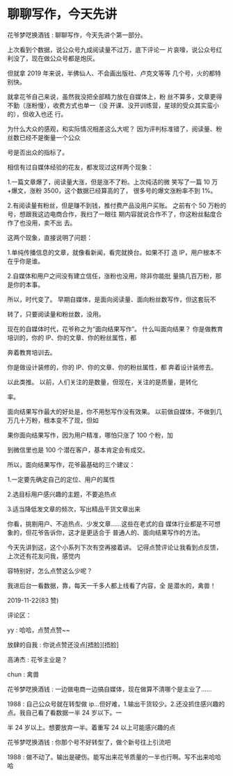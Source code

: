 # 聊聊写作，今天先讲

花爷梦呓换酒钱 : 聊聊写作，今天先讲个第一部分。

上次看到个数据，说公众号九成阅读量不过万，底下评论一 片哀嚎，说公众号红利没了，现在做公众号都是炮灰。

但就拿 2019 年来说，半佛仙人、不会画出版社、卢克文等等 几个号，火的都特别快。

就拿花爷自己来说，虽然我没把全部精力放在自媒体上，粉 丝不算多，文章更得不勤（涨粉慢），收费方式也单一（没 开课、没开训练营，星球的受众其实蛮小的），但收入也还 行。

为什么大众的感观，和实际情况相差这么大呢？ 因为评判标准错了，阅读量、粉丝数已经不是衡量一个公众

号是否出众的指标了。

相信有过自媒体经验的花友，都发现过这样两个现象：

1.一篇文章爆了，阅读量大涨，但是涨不了粉。上次纯洁的微 笑写了一篇 10 万+爆文，涨粉 3500，这个数据已经算高的了， 很多号的爆文涨粉率不到 1%。

2.有阅读量有粉丝，但是赚不到钱，推付费产品没用户买账。 之前有个 50 万粉的号，想跟我这边电商合作，我扫了一眼往 期内容就说合作不了，你这粉丝黏度合作了也没用，卖不出 去。

这两个现象，直接说明了问题：

1.单纯传播信息的文章，就像看新闻，看完就换台。如果不打 造 IP，用户根本不在乎你是谁。

2.自媒体和用户之间没有建立信任，涨粉也没用，除非你能批 量搞几百万粉，那是你的本事。

所以，时代变了。 早期自媒体，是面向阅读量、面向粉丝数写作，但这套玩不

转了，只要阅读量和粉丝数，没用。

现在的自媒体时代，花爷称之为“面向结果写作”。 什么叫面向结果？ 你是做教育培训的，你的 IP、你的文章、你的粉丝属性，都

奔着教育培训去。

你是做设计装修的，你的 IP、你的文章、你的粉丝属性，都 奔着设计装修去。

以此类推。 以前，人们关注的是数量，但现在，关注的是质量，是转化

率。

面向结果写作最大的好处是，你不用愁写作没有效果。 以前做自媒体，不做到几万几十万粉，根本变不了现，但如

果你面向结果写作，因为用户精准，哪怕只涨了 100 个粉，加

到微信里也是 100 个潜在客户，基本肯定会有成交。

所以，面向结果写作，花爷最基础的三个建议：

1.一定要先确定自己的定位、用户的属性

2.选目标用户感兴趣的主题，不要追热点

3.适当降低发文章的频次，写出精品干货文章出来

你看，挑剔用户、不追热点、少发文章……这些在老式的自 媒体行业都是不可想象的，但花爷告诉你，这才是更适合于 普通人的、面向结果写作的方法。

今天先讲到这，这个小系列下次有空再接着讲。 记得点赞评论让我看到点反馈，上次还有花友问我，感觉内

容特别好，怎么点赞这么少呢？

我进后台一看数据，靠，每天一千多人都上线看了内容，全 是潜水的，禽兽！

2019-11-22(83 赞)

评论区：

yy : 哈哈，点赞点赞~~

放肆的自我 : 你说点赞还没点[捂脸][捂脸]

高涛杰 : 花爷主业是？

chun : 禽兽

花爷梦呓换酒钱 : 一边做电商一边搞自媒体，现在做算不清哪个是主业了……

1988 : 自己公众号就在转型做 ip…但好难，1.输出干货较少。2.还没抓住感兴趣的点。我自己看了看数据一半 24 岁以下。一

半 24 岁以上。想要放弃一半。着重写 24 以上可能感兴趣的点

花爷梦呓换酒钱 : 你那个号不好转型了，做个新号往上引流吧

1988 : 做不动了。输出是硬伤。能写出来花爷质量的一半也行啊。写不出来哈哈哈